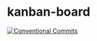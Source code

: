 # kanban-board

[![Conventional Commits](https://img.shields.io/badge/Conventional%20Commits-1.0.0-yellow.svg)](https://conventionalcommits.org)
